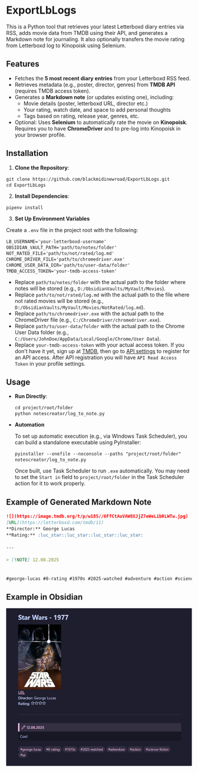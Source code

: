 # ExportLbLogs
This is a Python tool that retrieves your latest Letterboxd diary entries via RSS, adds movie data from TMDB using their API, and generates a Markdown note for journaling. It also optionally transfers the movie rating from Letterboxd log to Kinopoisk using Selenium.


## Features
- Fetches the **5 most recent diary entries** from your Letterboxd RSS feed.
- Retrieves metadata (e.g., poster, director, genres) from **TMDB API** (requires TMDB access token).
- Generates a **Markdown note** (or updates existing one), including:
  - Movie details (poster, letterboxd URL, director etc.)
  - Your rating, watch date, and space to add personal thoughts
  - Tags based on rating, release year, genres, etc.
- Optional: Uses **Selenium** to automatically rate the movie on **Kinopoisk**. Requires you to have **ChromeDriver** and to pre-log into Kinopoisk in your browser profile.


## Installation
1. **Clone the Repository**:
  ```shell
  git clone https://github.com/blackmidinewroad/ExportLbLogs.git
  cd ExportLbLogs
  ```

2. **Install Dependencies**:
  ```shell
  pipenv install
  ```

3. **Set Up Environment Variables**

  Create a `.env` file in the project root with the following:
  ```env
  LB_USERNAME='your-letterboxd-username'
  OBSIDIAN_VAULT_PATH='path/to/notes/folder'
  NOT_RATED_FILE='path/to/not/rated/log.md'
  CHROME_DRIVER_FILE='path/to/chromedriver.exe'
  CHROME_USER_DATA_DIR='path/to/user-data/folder'
  TMDB_ACCESS_TOKEN='your-tmdb-access-token'
  ```

  - Replace `path/to/notes/folder` with the actual path to the folder where notes will be stored (e.g., `D:/ObsidianVaults/MyVault/Movies`).
  - Replace `path/to/not/rated/log.md` with the actual path to the file where not rated movies will be stored (e.g., `D:/ObsidianVaults/MyVault/Movies/NotRated/log.md`).
  - Replace `path/to/chromedriver.exe` with the actual path to the ChromeDriver file (e.g., `C:/ChromeDriver/chromedriver.exe`).
  - Replace `path/to/user-data/folder` with the actual path to the Chrome User Data folder (e.g., `C:/Users/JohnDoe/AppData/Local/Google/Chrome/User Data`).
  - Replace `your-tmdb-access-token` with your actual access token. If you don't have it yet, sign up at [TMDB](https://www.themoviedb.org/), then go to [API settings](https://www.themoviedb.org/settings/api) to register for an API access. After API registration you will have `API Read Access Token` in your profile settings.


## Usage
- **Run Directly**:
  ```shell
  cd project/root/folder
  python notescreator/log_to_note.py
  ```

- **Automation**

  To set up automatic execution (e.g., via Windows Task Scheduler), you can build a standalone executable using PyInstaller:

  ```shell
  pyinstaller --onefile --noconsole --paths "project/root/folder" notescreator/log_to_note.py
  ```

  Once built, use Task Scheduler to run `.exe` automatically. You may need to set the `Start in` field to `project/root/folder` in the Task Scheduler action for it to work properly.


## Example of Generated Markdown Note
```markdown
![](https://image.tmdb.org/t/p/w185//6FfCtAuVAW8XJjZ7eWeLibRLWTw.jpg)
[URL](https://letterboxd.com/tmdb/11)
**Director:** George Lucas
**Rating:** :luc_star::luc_star::luc_star::luc_star:

---

> [!NOTE] 12.08.2025


#george-lucas #8-rating #1970s #2025-watched #adventure #action #science-fiction #us 
```

## Example in Obsidian
![Obsidian Note Example](screenshots/note_example.png)
